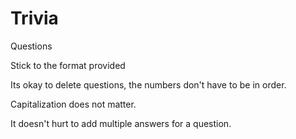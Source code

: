 # Trivia
Questions

Stick to the format provided

Its okay to delete questions, the numbers don't have to be in order.

Capitalization does not matter.

It doesn't hurt to add multiple answers for a question.
